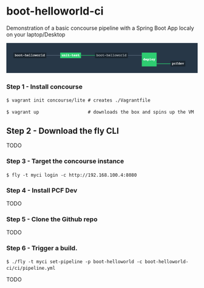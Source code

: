 # boot-helloworld-ci


Demonstration of a basic concourse pipeline with a Spring Boot App localy on your laptop/Desktop

![alt text](/doc/scree.png "Title")

### Step 1 - Install concourse

` $ vagrant init concourse/lite # creates ./Vagrantfile `

` $ vagrant up                  # downloads the box and spins up the VM `

## Step 2 - Download the fly CLI

TODO

### Step 3 - Target the concourse instance 

` $ fly -t myci login -c http://192.168.100.4:8080 `

### Step 4 - Install PCF Dev

TODO

### Step 5 - Clone the Github repo

TODO

### Step 6 - Trigger a build.

` $ ./fly -t myci set-pipeline -p boot-helloworld -c boot-helloworld-ci/ci/pipeline.yml `

TODO



